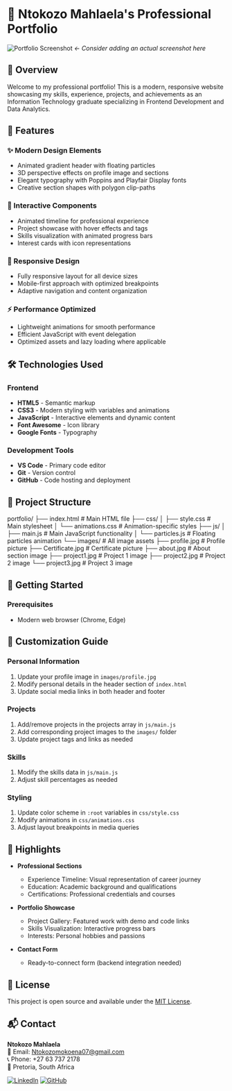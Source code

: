 # 💼 Ntokozo Mahlaela's Professional Portfolio

![Portfolio Screenshot](images/profile.jpg) *← Consider adding an actual screenshot here*

## 📌 Overview
Welcome to my professional portfolio! This is a modern, responsive website showcasing my skills, experience, projects, and achievements as an Information Technology graduate specializing in Frontend Development and Data Analytics.

## 🚀 Features

### ✨ Modern Design Elements
- Animated gradient header with floating particles
- 3D perspective effects on profile image and sections
- Elegant typography with Poppins and Playfair Display fonts
- Creative section shapes with polygon clip-paths

### 🎨 Interactive Components
- Animated timeline for professional experience
- Project showcase with hover effects and tags
- Skills visualization with animated progress bars
- Interest cards with icon representations

### 📱 Responsive Design
- Fully responsive layout for all device sizes
- Mobile-first approach with optimized breakpoints
- Adaptive navigation and content organization

### ⚡ Performance Optimized
- Lightweight animations for smooth performance
- Efficient JavaScript with event delegation
- Optimized assets and lazy loading where applicable

## 🛠️ Technologies Used

### Frontend
- **HTML5** - Semantic markup
- **CSS3** - Modern styling with variables and animations
- **JavaScript** - Interactive elements and dynamic content
- **Font Awesome** - Icon library
- **Google Fonts** - Typography

### Development Tools
- **VS Code** - Primary code editor
- **Git** - Version control
- **GitHub** - Code hosting and deployment

## 📂 Project Structure
portfolio/
├── index.html # Main HTML file
├── css/
│ ├── style.css # Main stylesheet
│ └── animations.css # Animation-specific styles
├── js/
│ ├── main.js # Main JavaScript functionality
│ └── particles.js # Floating particles animation
└── images/ # All image assets
├── profile.jpg # Profile picture
├── Certificate.jpg # Certificate picture
├── about.jpg # About section image
├── project1.jpg # Project 1 image
├── project2.jpg # Project 2 image
└── project3.jpg # Project 3 image


## 🚀 Getting Started

### Prerequisites
- Modern web browser (Chrome, Edge)

## 🎨 Customization Guide

### Personal Information
1. Update your profile image in `images/profile.jpg`
2. Modify personal details in the header section of `index.html`
3. Update social media links in both header and footer

### Projects
1. Add/remove projects in the projects array in `js/main.js`
2. Add corresponding project images to the `images/` folder
3. Update project tags and links as needed

### Skills
1. Modify the skills data in `js/main.js`
2. Adjust skill percentages as needed

### Styling
1. Update color scheme in `:root` variables in `css/style.css`
2. Modify animations in `css/animations.css`
3. Adjust layout breakpoints in media queries

## 🌟 Highlights
- **Professional Sections**
  - Experience Timeline: Visual representation of career journey
  - Education: Academic background and qualifications
  - Certifications: Professional credentials and courses

- **Portfolio Showcase**
  - Project Gallery: Featured work with demo and code links
  - Skills Visualization: Interactive progress bars
  - Interests: Personal hobbies and passions

- **Contact Form**
  - Ready-to-connect form (backend integration needed)

## 📜 License
This project is open source and available under the [MIT License](LICENSE).

## 📬 Contact
**Ntokozo Mahlaela**  
📧 Email: [Ntokozomokoena07@gmail.com](mailto:Ntokozomokoena07@gmail.com)  
📞 Phone: +27 63 737 2178  
📍 Pretoria, South Africa  

[![LinkedIn](https://img.shields.io/badge/LinkedIn-Connect-blue)](https://www.linkedin.com/in/yourprofile) 
[![GitHub](https://img.shields.io/badge/GitHub-Follow-black)](https://github.com/yourusername)
